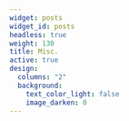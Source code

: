 ```yaml
---
widget: posts
widget_id: posts
headless: true
weight: 130
title: Misc.
active: true
design:
  columns: "2"
  background:
    text_color_light: false
    image_darken: 0
---
```

